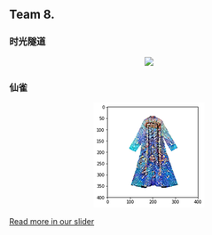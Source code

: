 ## Team 8.

### 时光隧道

<p align="center">
    <img src="show.jpg" width="200"\>
</p>

### 仙雀

<p align="center">
    <img src="show2.png" width="200"\>
</p>

[Read more in our slider](T8.pdf)
